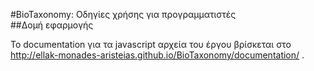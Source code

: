 #BioTaxonomy: Οδηγίες χρήσης για προγραμματιστές  
##Δομή εφαρμογής

Το documentation για τα javascript αρχεία του έργου βρίσκεται στο http://ellak-monades-aristeias.github.io/BioTaxonomy/documentation/ .
